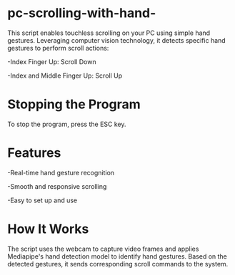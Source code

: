 # pc-scrolling-with-hand-
This script enables touchless scrolling on your PC using simple hand gestures. Leveraging computer vision technology, it detects specific hand gestures to perform scroll actions:

-Index Finger Up: Scroll Down 

-Index and Middle Finger Up: Scroll Up

# Stopping the Program

To stop the program, press the ESC key.


# Features

-Real-time hand gesture recognition

-Smooth and responsive scrolling

-Easy to set up and use


# How It Works

The script uses the webcam to capture video frames and applies Mediapipe's hand detection model to identify hand gestures. Based on the detected gestures, it sends corresponding scroll commands to the system.
